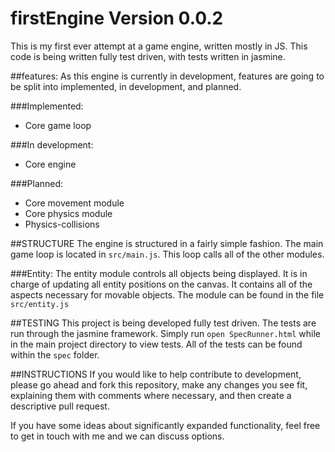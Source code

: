 # firstEngine Version 0.0.2
This is my first ever attempt at a game engine, written mostly in JS. This code is being written fully test driven, with tests written in jasmine.


##features:
As this engine is currently in development, features are going to be split into implemented, in development, and planned.

###Implemented:
- Core game loop


###In development:
- Core engine


###Planned:
- Core movement module
- Core physics module
- Physics-collisions


##STRUCTURE
The engine is structured in a fairly simple fashion. The main game loop is located in `src/main.js`. This loop calls all of the other
modules.

###Entity:
The entity module controls all objects being displayed. It is in charge of updating all entity positions on the canvas. It contains all of the aspects necessary for movable objects. The module can be found in the file `src/entity.js`


##TESTING
This project is being developed fully test driven. The tests are run through the jasmine framework. Simply run `open SpecRunner.html` while in the main project directory to view tests. All of the tests can be found within the `spec` folder.


##INSTRUCTIONS
If you would like to help contribute to development, please go ahead and fork this repository, make any changes you see fit, explaining them with comments where necessary, and then create a descriptive pull request.

If you have some ideas about significantly expanded functionality,  feel free to get in touch with me and we can discuss options.
